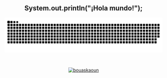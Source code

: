<h2 align="center">System.out.println("¡Hola mundo!");</h2>

![snake gif](https://github.com/Aserturik/Aserturik/blob/output/github-contribution-grid-snake.svg)

<br>
<p align="center">
<a href="https://github.com/Aserturik">
	<img src="https://github-readme-stats.vercel.app/api/top-langs/?username=Aserturik&langs_count=16&layout=compact&theme=dark" alt="bouaskaoun">
</a>
<!--
<br/>	
	<b>Note:</b> Top languages is only a metric of the languages my public code consists of and doesn't reflect experience or skill level.
-->
</p>

<!--
**Aserturik/Aserturik** is a ✨ _special_ ✨ repository because its `README.md` (this file) appears on your GitHub profile.

Here are some ideas to get you started:

- 🔭 I’m currently working on ...
- 🌱 I’m currently learning ...
- 👯 I’m looking to collaborate on ...
- 🤔 I’m looking for help with ...
- 💬 Ask me about ...
- 📫 How to reach me: ...
- 😄 Pronouns: ...
- ⚡ Fun fact: ...
-->
